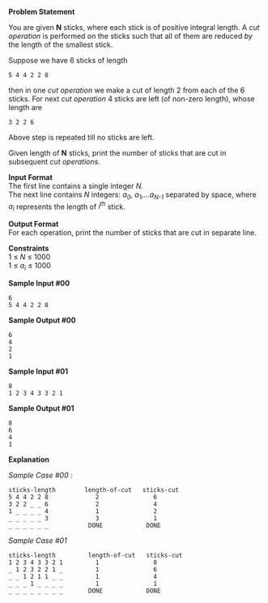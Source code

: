 <div class="content-text challenge-text mlB">
                <div class="msB"><p><strong>Problem Statement</strong></p></div><div class="msB"><p>You are given <strong>N</strong> sticks, where each stick is of positive integral length. A <em>cut operation</em> is performed on the sticks such that all of them are reduced <em>by</em> the length of the smallest stick. </p>

<p>Suppose we have 6 sticks of length</p>

<pre><code>5 4 4 2 2 8
</code></pre>

<p>then in one <em>cut operation</em> we make a cut of length 2 from each of the 6 sticks. For next <em>cut operation</em> 4 sticks are left (of non-zero length), whose length are</p>

<pre><code>3 2 2 6
</code></pre>

<p>Above step is repeated till no sticks are left.</p>

<p>Given length of <strong>N</strong> sticks, print the number of sticks that are cut in subsequent <em>cut operations</em>. </p>

<p><strong>Input Format</strong> <br>
The first line contains a single integer <em>N</em>. <br>
The next line contains <em>N</em> integers: <em>a<sub>0</sub>, a<sub>1</sub>,...a<sub>N-1</sub></em>  separated by space, where <em>a<sub>i</sub></em> represents the length of <em>i<sup>th</sup></em> stick.</p>

<p><strong>Output Format</strong> <br>
For each operation, print the number of sticks that are cut in separate line.  </p>

<p><strong>Constraints</strong> <br>
1 ≤ <em>N</em> ≤ 1000 <br>
1 ≤ <em>a<sub>i</sub></em> ≤ 1000</p>

<p><strong>Sample Input #00</strong></p>

<pre><code>6
5 4 4 2 2 8
</code></pre>

<p><strong>Sample Output #00</strong></p>

<pre><code>6
4
2
1
</code></pre>

<p><strong>Sample Input #01</strong></p>

<pre><code>8
1 2 3 4 3 3 2 1
</code></pre>

<p><strong>Sample Output #01</strong></p>

<pre><code>8
6
4
1
</code></pre>

<p><strong>Explanation</strong>  </p>

<p><em>Sample Case #00 :</em> </p>

<pre><code>sticks-length        length-of-cut   sticks-cut
5 4 4 2 2 8             2               6
3 2 2 _ _ 6             2               4
1 _ _ _ _ 4             1               2
_ _ _ _ _ 3             3               1
_ _ _ _ _ _           DONE            DONE
</code></pre>

<p><em>Sample Case #01</em></p>

<pre><code>sticks-length         length-of-cut   sticks-cut
1 2 3 4 3 3 2 1         1               8
_ 1 2 3 2 2 1 _         1               6
_ _ 1 2 1 1 _ _         1               4
_ _ _ 1 _ _ _ _         1               1
_ _ _ _ _ _ _ _       DONE            DONE
</code></pre></div>